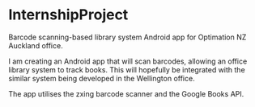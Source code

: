 InternshipProject
=================

Barcode scanning-based library system Android app for Optimation NZ Auckland office.

I am creating an Android app that will scan barcodes, allowing an office library system to track books. This will hopefully be integrated with the similar system being developed in the Wellington office. 

The app utilises the zxing barcode scanner and the Google Books API.
